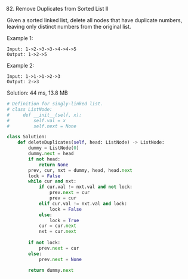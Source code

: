 82. Remove Duplicates from Sorted List II

Given a sorted linked list, delete all nodes that have duplicate numbers, leaving only distinct numbers from the original list.

Example 1:
```
Input: 1->2->3->3->4->4->5
Output: 1->2->5
```

Example 2:
```
Input: 1->1->1->2->3
Output: 2->3
```

Solution: 44 ms, 13.8 MB
```python
# Definition for singly-linked list.
# class ListNode:
#     def __init__(self, x):
#         self.val = x
#         self.next = None

class Solution:
    def deleteDuplicates(self, head: ListNode) -> ListNode:
        dummy = ListNode(0)
        dummy.next = head
        if not head:
            return None
        prev, cur, nxt = dummy, head, head.next
        lock = False
        while cur and nxt:
            if cur.val != nxt.val and not lock:
                prev.next = cur
                prev = cur
            elif cur.val != nxt.val and lock:
                lock = False
            else:
                lock = True
            cur = cur.next
            nxt = cur.next
            
        if not lock:
            prev.next = cur
        else:
            prev.next = None
            
        return dummy.next
```